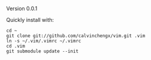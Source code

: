 Version 0.0.1

Quickly install with:

	cd ~
	git clone git://github.com/calvinchengx/vim.git .vim
	ln -s ~/.vim/.vimrc ~/.vimrc
	cd .vim
	git submodule update --init
